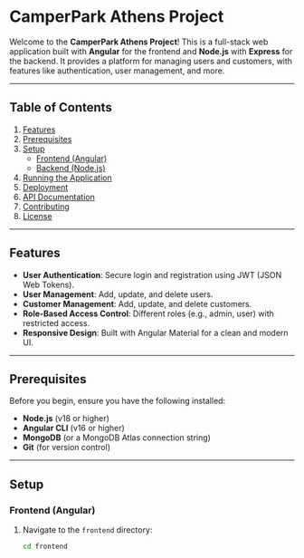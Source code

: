 # CamperPark Athens Project

Welcome to the **CamperPark Athens Project**! This is a full-stack web application built with **Angular** for the frontend and **Node.js** with **Express** for the backend. It provides a platform for managing users and customers, with features like authentication, user management, and more.

---

## Table of Contents

1. [Features](#features)
2. [Prerequisites](#prerequisites)
3. [Setup](#setup)
   - [Frontend (Angular)](#frontend-angular)
   - [Backend (Node.js)](#backend-nodejs)
4. [Running the Application](#running-the-application)
5. [Deployment](#deployment)
6. [API Documentation](#api-documentation)
7. [Contributing](#contributing)
8. [License](#license)

---

## Features

- **User Authentication**: Secure login and registration using JWT (JSON Web Tokens).
- **User Management**: Add, update, and delete users.
- **Customer Management**: Add, update, and delete customers.
- **Role-Based Access Control**: Different roles (e.g., admin, user) with restricted access.
- **Responsive Design**: Built with Angular Material for a clean and modern UI.

---

## Prerequisites

Before you begin, ensure you have the following installed:

- **Node.js** (v18 or higher)
- **Angular CLI** (v16 or higher)
- **MongoDB** (or a MongoDB Atlas connection string)
- **Git** (for version control)

---

## Setup

### Frontend (Angular)

1. Navigate to the `frontend` directory:
   ```bash
   cd frontend
